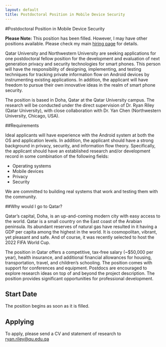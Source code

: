 ```yaml
---
layout: default
title: Postdoctoral Position in Mobile Device Security
---
```


#Postdoctoral Position in Mobile Device Security

**Please Note:** This position has been filled.  However, I may have other positions available.  Please check my main [hiring page](/hiring/) for details.

Qatar University and Northwestern University are seeking applications for one postdoctoral fellow position for the development and evaluation of next generation privacy and security technologies for smart phones.  This person will have the responsibility of designing, implementing, and testing techniques for tracking private information flow on Android devices by instrumenting existing applications.  In addition, the applicant will have freedom to pursue their own innovative ideas in the realm of smart phone security.

The position is based in Doha, Qatar at the Qatar University campus. The research will be conducted under the direct supervision of Dr. Ryan Riley (Qatar University), with close collaboration with Dr. Yan Chen (Northwestern University, Chicago, USA).

##Requirements

Ideal applicants will have experience with the Android system at both the OS and application levels.  In addition, the applicant should have a strong background in privacy, security, and information flow theory.  Specifically, the applicant should have an established research and/or development record in some combination of the following fields:

 * Operating systems
 * Mobile devices
 * Privacy
 * Security

We are committed to building real systems that work and testing them with the community.

##Why would I go to Qatar?

Qatar’s capital, Doha, is an up-and-coming modern city with easy access to the world. Qatar is a small country on the East coast of the Arabian peninsula. Its abundant reserves of natural gas have resulted in it having a GDP per capita among the highest in the world. It is cosmopolitan, vibrant, yet pleasant and safe. And of course, it was recently selected to host the 2022 FIFA World Cup.

The position in Qatar offers a competitive, tax-free salary (~$50,000 per year), health insurance, and additional financial allowances for housing, transportation, travel, and children’s schooling. The position comes with support for conferences and equipment. Postdocs are encouraged to explore research ideas on top of and beyond the project description. The position provides significant opportunities for professional development.

## Start Date

The position begins as soon as it is filled.

## Applying

To apply, please send a CV and statement of research to ryan.riley@qu.edu.qa
